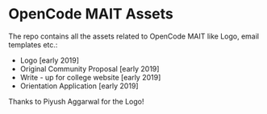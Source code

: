 # OpenCode MAIT Assets

The repo contains all the assets related to OpenCode MAIT like Logo, email templates etc.:

 - Logo [early 2019]
 - Original Community Proposal [early 2019]
 - Write - up for college website [early 2019]
 - Orientation Application [early 2019]

Thanks to Piyush Aggarwal for the Logo!
